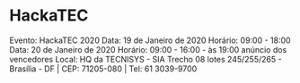 # HackaTEC
Evento: HackaTEC 2020
Data: 19 de Janeiro de 2020
Horário: 09:00 - 18:00
Data: 20 de Janeiro de 2020
Horário: 09:00 - 16:00 - às 19:00 anúncio dos vencedores
Local: HQ da TECNISYS - SIA Trecho 08 lotes 245/255/265 - Brasília - DF | CEP: 71205-080 | Tel: 61 3039-9700 
